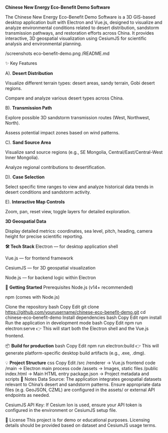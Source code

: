 **Chinese New Energy Eco-Benefit Demo Software**

The Chinese New Energy Eco-Benefit Demo Software is a 3D GIS-based desktop application built with Electron and Vue.js, designed to visualize and analyze environmental conditions related to desert distribution, sandstorm transmission pathways, and restoration efforts across China.
It provides interactive, 3D geospatial visualization using CesiumJS for scientific analysis and environmental planning.

/screenshots
  eco-benefit-demo.png
/README.md

✨ Key Features

A). **Desert Distribution**

Visualize different terrain types: desert areas, sandy terrain, Gobi desert regions.

Compare and analyze various desert types across China.

B). **Transmission Path**

Explore possible 3D sandstorm transmission routes (West, Northwest, North).

Assess potential impact zones based on wind patterns.

C). **Sand Source Area**

Visualize sand source regions (e.g., SE Mongolia, Central/East/Central-West Inner Mongolia).

Analyze regional contributions to desertification.

D). **Case Selection**

Select specific time ranges to view and analyze historical data trends in desert conditions and sandstorm activity.

E). **Interactive Map Controls**

Zoom, pan, reset view, toggle layers for detailed exploration.

**3D Geospatial Data**

Display detailed metrics: coordinates, sea level, pitch, heading, camera height for precise scientific reporting.

**🛠 Tech Stack**
Electron — for desktop application shell

Vue.js — for frontend framework

CesiumJS — for 3D geospatial visualization

Node.js — for backend logic within Electron

🚀 **Getting Started**
Prerequisites
Node.js (v14+ recommended)

npm (comes with Node.js)

Clone the repository
bash
Copy
Edit
git clone https://github.com/yourusername/chinese-eco-benefit-demo.git
cd chinese-eco-benefit-demo
Install dependencies
bash
Copy
Edit
npm install
Run the application in development mode
bash
Copy
Edit
npm run electron:serve
👉 This will start both the Electron shell and the Vue.js frontend.

📦 **Build for production**
bash
Copy
Edit
npm run electron:build
👉 This will generate platform-specific desktop build artifacts (e.g., .exe, .dmg).

💡 **Project Structure**
css
Copy
Edit
/src
  /renderer   → Vue.js frontend code
  /main       → Electron main process code
  /assets     → Images, static files
/public
  index.html  → Main HTML entry
package.json  → Project metadata and scripts
📝 Notes
Data Source: The application integrates geospatial datasets relevant to China’s desert and sandstorm patterns. Ensure appropriate data files (e.g. GeoJSON, CZML) are configured in the assets/ or external API endpoints as needed.

CesiumJS API Key: If Cesium Ion is used, ensure your API token is configured in the environment or CesiumJS setup file.

📌 License
This project is for demo or educational purposes. Licensing details should be provided based on dataset and CesiumJS usage terms.
